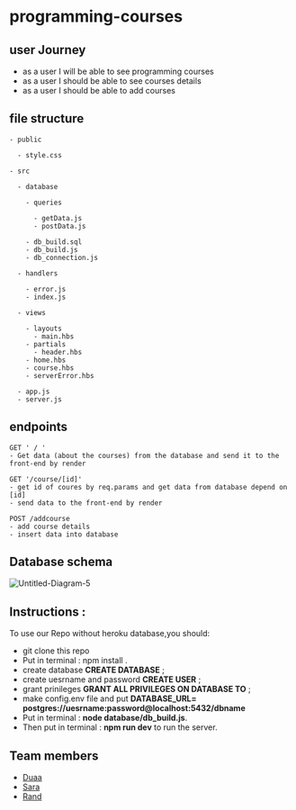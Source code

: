# programming-courses

## user Journey

- as a user I will be able to see programming courses
- as a user I should be able to see courses details
- as a user I should be able to add courses

## file structure

```
- public

  - style.css

- src

  - database

    - queries

      - getData.js
      - postData.js

    - db_build.sql
    - db_build.js
    - db_connection.js

  - handlers

    - error.js
    - index.js

  - views

    - layouts
      - main.hbs
    - partials
      - header.hbs
    - home.hbs
    - course.hbs
    - serverError.hbs

  - app.js
  - server.js
```

## endpoints

```
GET ' / '
- Get data (about the courses) from the database and send it to the front-end by render

GET '/course/[id]'
- get id of coures by req.params and get data from database depend on [id]
- send data to the front-end by render

POST /addcourse
- add course details
- insert data into database
```

## Database schema

![Untitled-Diagram-_5_](https://user-images.githubusercontent.com/47992412/62526882-c8ef7780-b842-11e9-8e96-7e41c2f1ebd8.png)

## Instructions :

To use our Repo without heroku database,you should:

- git clone this repo
- Put in terminal : npm install .
- create database **CREATE DATABASE** ;
- create uesrname and password **CREATE USER** ;
- grant prinileges **GRANT ALL PRIVILEGES ON DATABASE TO** ;
- make config.env file and put **DATABASE_URL= postgres://uesrname:password@localhost:5432/dbname**
- Put in terminal : **node database/db_build.js**.
- Then put in terminal : **npm run dev** to run the server.

## Team members

- [Duaa](https://github.com/DuaaH)
- [Sara](https://github.com/sara219)
- [Rand](https://github.com/RandInaim)
